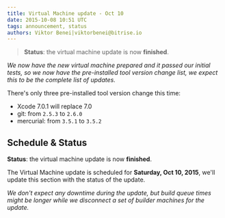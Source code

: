 ```yaml
---
title: Virtual Machine update - Oct 10
date: 2015-10-08 10:51 UTC
tags: announcement, status
authors: Viktor Benei|viktorbenei@bitrise.io
---
```


> **Status**: the virtual machine update is now **finished**.

*We now have the new virtual machine prepared and it
passed our initial tests, so we now have the pre-installed tool
version change list, we expect this to be the complete list of updates.*

There's only three pre-installed tool version change this time:

* Xcode 7.0.1 will replace 7.0
* git: from `2.5.3` to `2.6.0`
* mercurial: from `3.5.1` to `3.5.2`


## Schedule & Status

**Status**: the virtual machine update is now **finished**.

The Virtual Machine update is scheduled for **Saturday, Oct 10, 2015**,
we'll update this section with the status of the update.

*We don't expect any downtime during the update, but build queue
times might be longer while we disconnect a set of
builder machines for the update.*

